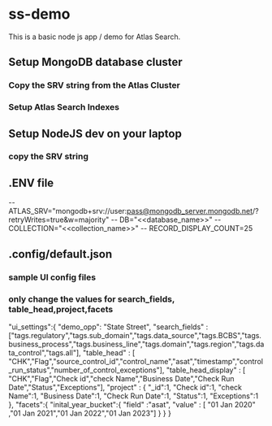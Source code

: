 # ss-demo

This is a basic node js app / demo for Atlas Search.

## Setup MongoDB database cluster
### Copy the SRV string from the Atlas Cluster 
### Setup Atlas Search Indexes 

##  Setup NodeJS dev on your laptop 
### copy the SRV string 


## .ENV file

-- ATLAS_SRV="mongodb+srv://user:pass@mongodb_server.mongodb.net/?retryWrites=true&w=majority"
-- DB="<<database_name>>"
-- COLLECTION="<<collection_name>>"
-- RECORD_DISPLAY_COUNT=25

## .config/default.json
### sample UI config files
### only change the values for search_fields, table_head,project,facets
 "ui_settings":{
        "demo_opp": "State Street",
        "search_fields" : ["tags.regulatory","tags.sub_domain","tags.data_source","tags.BCBS","tags.business_process","tags.business_line","tags.domain","tags.region","tags.data_control","tags.all"],
        "table_head" : [ "CHK","Flag","source_control_id","control_name","asat","timestamp","control_run_status","number_of_control_exceptions"],
        "table_head_display" : [ "CHK","Flag","Check id","check Name","Business Date","Check Run Date","Status","Exceptions"],
        "project" : {
            "_id":1,
            "Check id":1,
            "check Name":1,
            "Business Date":1,
            "Check Run Date":1,
            "Status":1,
            "Exceptions":1
        },
        "facets":{
            "inital_year_bucket":{
                "field" :"asat",
                "value" : [ "01 Jan 2020" ,"01 Jan 2021","01 Jan 2022","01 Jan 2023"]
            }
        }
    }
